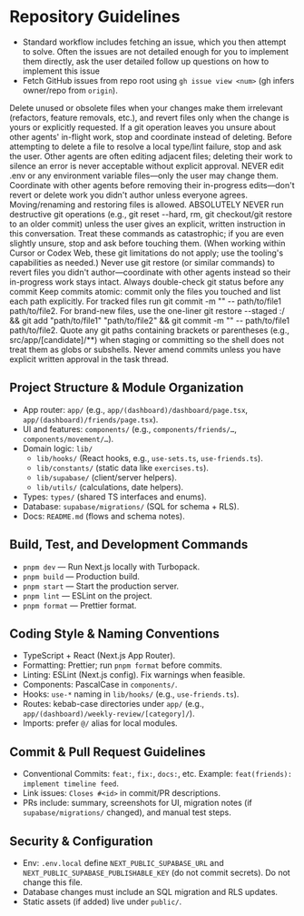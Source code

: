 # Repository Guidelines

- Standard workflow includes fetching an issue, which you then attempt to solve. Often the issues are not detailed enough for you to implement them directly, ask the user detailed follow up questions on how to implement this issue
- Fetch GitHub issues from repo root using `gh issue view <num>` (gh infers owner/repo from `origin`).

Delete unused or obsolete files when your changes make them irrelevant (refactors, feature removals, etc.), and revert files only when the change is yours or explicitly requested. If a git operation leaves you unsure about other agents' in-flight work, stop and coordinate instead of deleting.
Before attempting to delete a file to resolve a local type/lint failure, stop and ask the user. Other agents are often editing adjacent files; deleting their work to silence an error is never acceptable without explicit approval.
NEVER edit .env or any environment variable files—only the user may change them.
Coordinate with other agents before removing their in-progress edits—don't revert or delete work you didn't author unless everyone agrees.
Moving/renaming and restoring files is allowed.
ABSOLUTELY NEVER run destructive git operations (e.g., git reset --hard, rm, git checkout/git restore to an older commit) unless the user gives an explicit, written instruction in this conversation. Treat these commands as catastrophic; if you are even slightly unsure, stop and ask before touching them. (When working within Cursor or Codex Web, these git limitations do not apply; use the tooling's capabilities as needed.)
Never use git restore (or similar commands) to revert files you didn't author—coordinate with other agents instead so their in-progress work stays intact.
Always double-check git status before any commit
Keep commits atomic: commit only the files you touched and list each path explicitly. For tracked files run git commit -m "<scoped message>" -- path/to/file1 path/to/file2. For brand-new files, use the one-liner git restore --staged :/ && git add "path/to/file1" "path/to/file2" && git commit -m "<scoped message>" -- path/to/file1 path/to/file2.
Quote any git paths containing brackets or parentheses (e.g., src/app/[candidate]/**) when staging or committing so the shell does not treat them as globs or subshells.
Never amend commits unless you have explicit written approval in the task thread.


## Project Structure & Module Organization
- App router: `app/` (e.g., `app/(dashboard)/dashboard/page.tsx`, `app/(dashboard)/friends/page.tsx`).
- UI and features: `components/` (e.g., `components/friends/…`, `components/movement/…`).
- Domain logic: `lib/`
  - `lib/hooks/` (React hooks, e.g., `use-sets.ts`, `use-friends.ts`).
  - `lib/constants/` (static data like `exercises.ts`).
  - `lib/supabase/` (client/server helpers).
  - `lib/utils/` (calculations, date helpers).
- Types: `types/` (shared TS interfaces and enums).
- Database: `supabase/migrations/` (SQL for schema + RLS).
- Docs: `README.md` (flows and schema notes).

## Build, Test, and Development Commands
- `pnpm dev` — Run Next.js locally with Turbopack.
- `pnpm build` — Production build.
- `pnpm start` — Start the production server.
- `pnpm lint` — ESLint on the project.
- `pnpm format` — Prettier format.

## Coding Style & Naming Conventions
- TypeScript + React (Next.js App Router).
- Formatting: Prettier; run `pnpm format` before commits.
- Linting: ESLint (Next.js config). Fix warnings when feasible.
- Components: PascalCase in `components/`.
- Hooks: `use-*` naming in `lib/hooks/` (e.g., `use-friends.ts`).
- Routes: kebab-case directories under `app/` (e.g., `app/(dashboard)/weekly-review/[category]/`).
- Imports: prefer `@/` alias for local modules.

## Commit & Pull Request Guidelines
- Conventional Commits: `feat:`, `fix:`, `docs:`, etc. Example: `feat(friends): implement timeline feed`.
- Link issues: `Closes #<id>` in commit/PR descriptions.
- PRs include: summary, screenshots for UI, migration notes (if `supabase/migrations/` changed), and manual test steps.

## Security & Configuration
- Env: `.env.local` define `NEXT_PUBLIC_SUPABASE_URL` and `NEXT_PUBLIC_SUPABASE_PUBLISHABLE_KEY` (do not commit secrets). Do not change this file.
- Database changes must include an SQL migration and RLS updates.
- Static assets (if added) live under `public/`.
